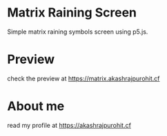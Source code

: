 # Matrix Raining Screen
Simple matrix raining symbols screen using p5.js.

# Preview
check the preview at https://matrix.akashrajpurohit.cf

# About me
read my profile at https://akashrajpurohit.cf